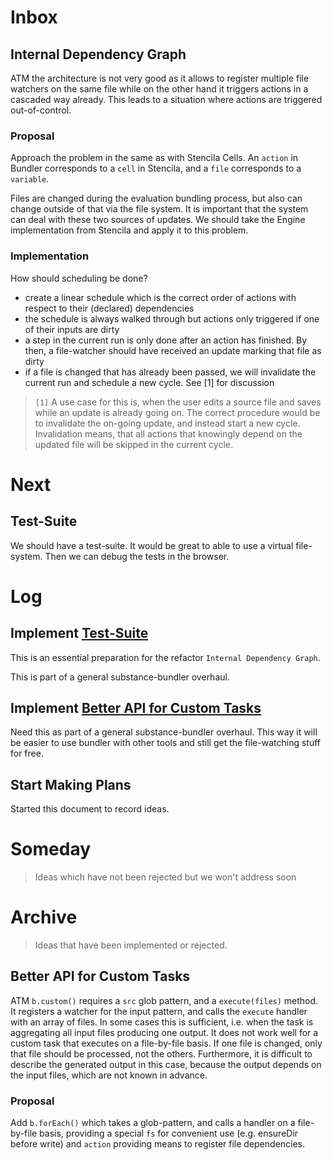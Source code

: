 # Inbox


## Internal Dependency Graph
<a name="internal-dependency-graph"></a>

ATM the architecture is not very good as it allows
to register multiple file watchers on the same file
while on the other hand it triggers actions in a cascaded
way already. This leads to a situation where actions
are triggered out-of-control.

### Proposal

Approach the problem in the same as with Stencila Cells.
An `action` in Bundler corresponds to a `cell` in Stencila,
and a `file` corresponds to a `variable`.

Files are changed during the evaluation bundling
process, but also can change outside of that via the
file system. It is important that the system can deal
with these two sources of updates. We should take
the Engine implementation from Stencila and apply
it to this problem.

### Implementation

How should scheduling be done?

- create a linear schedule
  which is the correct order of actions
  with respect to their (declared) dependencies
- the schedule is always walked through
  but actions only triggered if one of their inputs
  are dirty
- a step in the current run is only done after an action
  has finished. By then, a file-watcher should have
  received an update marking that file as dirty
- if a file is changed that has already been passed,
  we will invalidate the current run and schedule a
  new cycle. See [1] for discussion


> `[1]` A use case for this is, when the user
  edits a source file and saves while an update
  is already going on.
  The correct procedure would be to invalidate
  the on-going update, and instead start a new cycle.
  Invalidation means, that all actions that knowingly
  depend on the updated file will be skipped in the current
  cycle.

# Next

## Test-Suite

We should have a test-suite. It would be great
to able to use a virtual file-system.
Then we can debug the tests in the browser.

# Log

## Implement [Test-Suite](#test-suite)

This is an essential preparation for the
refactor `Internal Dependency Graph`.


This is part of a general substance-bundler overhaul.

## Implement [Better API for Custom Tasks](#better-custom-api)

Need this as part of a general substance-bundler overhaul.
This way it will be easier to use bundler with other tools
and still get the file-watching stuff for free.

## Start Making Plans

Started this document to record ideas.

# Someday

> Ideas which have not been rejected
  but we won't address soon

# Archive

> Ideas that have been implemented or rejected.

## Better API for Custom Tasks
<a name="better-custom-api"></a>

ATM `b.custom()` requires a `src` glob pattern,
and a `execute(files)` method. It registers a watcher
for the input pattern, and calls the `execute` handler
with an array of files.
In some cases this is sufficient, i.e. when the task
is aggregating all input files producing one output.
It does not work well for a custom task that executes
on a file-by-file basis. If one file is changed, only that
file should be processed, not the others.
Furthermore, it is difficult to describe the
generated output in this case, because the output depends
on the input files, which are not known in advance.

### Proposal

Add `b.forEach()` which takes a glob-pattern, and calls
a handler on a file-by-file basis, providing a special `fs`
for convenient use (e.g. ensureDir before write) and `action`
providing means to register file dependencies.
